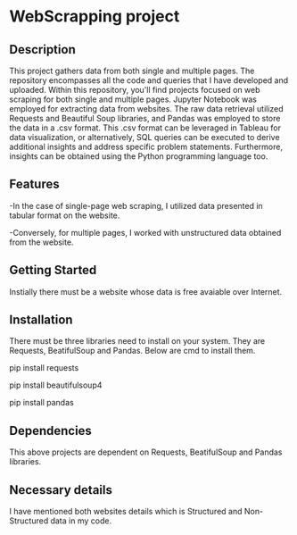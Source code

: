 # WebScrapping project 

## Description

This project gathers data from both single and multiple pages. The repository encompasses all the code and queries that I have developed and uploaded. Within this repository, you'll find projects focused on web scraping for both single and multiple pages. Jupyter Notebook was employed for extracting data from websites. The raw data retrieval utilized Requests and Beautiful Soup libraries, and Pandas was employed to store the data in a .csv format. This .csv format can be leveraged in Tableau for data visualization, or alternatively, SQL queries can be executed to derive additional insights and address specific problem statements. Furthermore, insights can be obtained using the Python programming language too.

## Features

-In the case of single-page web scraping, I utilized data presented in tabular format on the website.                                

-Conversely, for multiple pages, I worked with unstructured data obtained from the website.


## Getting Started

Instially there must be a website whose data is free avaiable over Internet.

## Installation

There must be three libraries need to install on your system. They are Requests, BeatifulSoup and Pandas. Below are cmd to install them.

pip install requests  

pip install beautifulsoup4  

pip install pandas


## Dependencies

This above projects are dependent on Requests, BeatifulSoup and Pandas libraries. 

## Necessary details

I have mentioned both websites details which is Structured and Non-Structured data in my code. 

